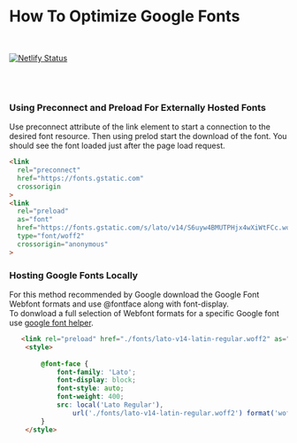 
# How To Optimize Google Fonts
<br/>

[![Netlify Status](https://api.netlify.com/api/v1/badges/bb8f2a9e-893b-46d5-ba91-7dd8376a67d5/deploy-status)](https://app.netlify.com/sites/fastfont/deploys)

<br/>
<br/>
 
 ### Using Preconnect and Preload For Externally Hosted Fonts
 Use preconnect attribute of the link element to start a connection to the desired font resource. Then using prelod start the download of the font. You should see the font loaded just after the page load request.
  ```html
  <link 
    rel="preconnect" 
    href="https://fonts.gstatic.com" 
    crossorigin
  >
  <link 
    rel="preload" 
    as="font" 
    href="https://fonts.gstatic.com/s/lato/v14/S6uyw4BMUTPHjx4wXiWtFCc.woff2" 
    type="font/woff2"
    crossorigin="anonymous"
  >
  ```
 
### Hosting Google Fonts Locally
For this method recommended by Google download the Google Font Webfont formats and use @fontface along with font-display.<br/>
To donwload a full selection of Webfont formats for a specific Google font use [google font helper](https://google-webfonts-helper.herokuapp.com/fonts).

```html
   <link rel="preload" href="./fonts/lato-v14-latin-regular.woff2" as="font" crossorigin>
    <style>
      
        @font-face {
            font-family: 'Lato';
            font-display: block;
            font-style: auto;
            font-weight: 400;
            src: local('Lato Regular'),
                url('./fonts/lato-v14-latin-regular.woff2') format('woff2');
        }
    </style>
```

 
 